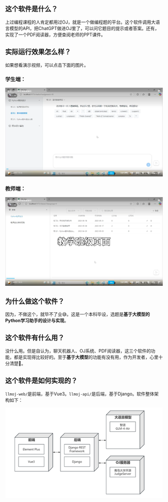 ## 这个软件是什么？

上过编程课程的人肯定都用过OJ，就是一个做编程题的平台。这个软件调用大语言模型的API，把ChatGPT做进OJ里了，可以问它题目的提示或者答案。还有，实现了一个PDF阅读器，方便查阅老师的PPT课件。

## 实际运行效果怎么样？

如果想看演示视频，可以点击下面的图片。

### 学生端：

[![学生端演示视频](docs\img\student_interface.png)](https://www.bilibili.com/video/BV1VkETzkEhh/)

### 教师端：

[![教师端演示视频](docs\img\teacher_interface.png)](https://www.bilibili.com/video/BV15kETzkEwy/)

## 为什么做这个软件？

因为，不做这个，就毕不了业😅。这是一个本科毕设，选题是**基于大模型的Python学习助手的设计与实现**。

## 这个软件有什么用？

没什么用。但是自认为，聊天机器人、OJ系统、PDF阅读器，这三个软件的功能，都是实现得比较好的。至于**基于大模型**的功能有没有用，作为开发者，心里十分清楚🤣。

## 这个软件是如何实现的？

`llmoj-web/`是前端，基于Vue3。`llmoj-api/`是后端，基于Django。软件整体架构如下：

![软件整体架构](docs\img\software_architecture.png)
